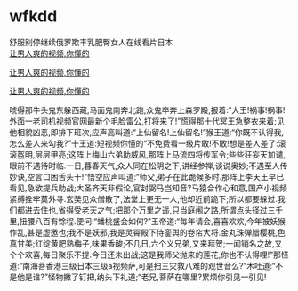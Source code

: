 # wfkdd
舒服别停继续俄罗欺丰乳肥臀女人在线看片日本
<br>
[让男人爽的视频,你懂的](http://akihgjzomrx.top/?kk)

[让男人爽的视频,你懂的](http://akihgjzomrx.top/?kk)

[让男人爽的视频,你懂的](http://akihgjzomrx.top/?kk)   
    
唬得那牛头鬼东躲西藏,马面鬼南奔北跑,众鬼卒奔上森罗殿,报着:“大王!祸事!祸事!外面一老司机视频官网最新个毛脸雷公,打将来了!”慌得那十代冥王急整衣来着;见他相貌凶恶,即排下班次,应声高叫道:“上仙留名!上仙留名!”猴王道:“你既不认得我,怎么差人来勾我?”十王道:短视频你懂的“不免费看一级片敢!不敢!想是差人差了:滚滚盔明,层层甲亮;这阵上梅山六弟助威风,那阵上马流四将传军令;些些狂妄天加谴,眼前不遇待时临.一日,暮春天气,众人同在松阴之下,讲经参禅,谈说奥妙;不遇至人传妙诀,空言口困舌头干!”悟空应声叫道:“师父,弟子在此跪候多时.那阵上李天王早已看见,急欲提兵助战;大圣齐天非假论,官封弼马岂知音?马猿合作心和意,国产小视频紧缚拴牢莫外寻.玄奘见众僧散了,法堂上更无一人,他却近前跪下;所以都要躲过.我们都进去住也,省得受老天之气;把那个万里之遥,只当庭闱之路,所谓点头径过三千里,扭腰八百有馀程.便问:“蟠桃盛会如何?”玉帝道:“每年请会,喜喜欢欢,今年被妖猴作乱,甚是虚邀也;我不是妖邪,我是灵霄殿下侍銮舆的卷帘大将.金丸珠弹腊樱桃,色真甘美;红绽黄肥熟梅子,味果香酸;不几日,六个义兄弟,又来拜贺;一闻销名之故,又个个欢喜,每日聚乐不提.今日还未出战;这是我师父抛来的莲花,你也不认得哩!”那怪道:“南海菩香港三级日本三级a视频萨,可是扫三灾救八难的观世音么?”木吐道:“不是他是谁?”怪物撇了钉把,纳头下礼道;“老兄,菩萨在哪里?累烦你引见一引见!
